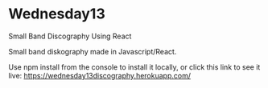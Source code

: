 # Wednesday13
Small Band Discography Using React

Small band diskography made in Javascript/React.

Use npm install from the console to install it locally, or click this link to see it live: https://wednesday13discography.herokuapp.com/
